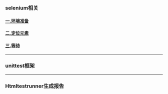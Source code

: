 ### selenium相关
#### [一.环境准备](https://github.com/GongK/Python-selenium-auto-test/blob/master/%E7%8E%AF%E5%A2%83%E5%AE%89%E8%A3%85.md)
 
#### [二.定位元素](https://github.com/GongK/Python-selenium-auto-test/blob/master/%E5%85%83%E7%B4%A0%E5%AE%9A%E4%BD%8D.md)
   
#### [三.等待](https://github.com/GongK/Python-selenium-auto-test/blob/master/%E7%AD%89%E5%BE%85.md)
 
---
### unittest框架
---
### Htmltestrunner生成报告

